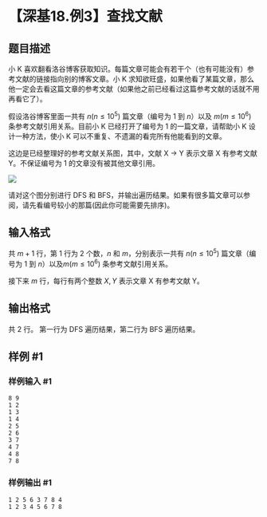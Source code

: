 # 【深基18.例3】查找文献

## 题目描述

小 K 喜欢翻看洛谷博客获取知识。每篇文章可能会有若干个（也有可能没有）参考文献的链接指向别的博客文章。小 K 求知欲旺盛，如果他看了某篇文章，那么他一定会去看这篇文章的参考文献（如果他之前已经看过这篇参考文献的话就不用再看它了）。

假设洛谷博客里面一共有 $n(n\le10^5)$ 篇文章（编号为 1 到 $n$）以及 $m(m\le10^6)$ 条参考文献引用关系。目前小 K 已经打开了编号为 1 的一篇文章，请帮助小 K 设计一种方法，使小 K 可以不重复、不遗漏的看完所有他能看到的文章。

这边是已经整理好的参考文献关系图，其中，文献 X → Y 表示文章 X 有参考文献 Y。不保证编号为 1 的文章没有被其他文章引用。

![](https://cdn.luogu.com.cn/upload/image_hosting/f4n4tlhi.png)

请对这个图分别进行 DFS 和 BFS，并输出遍历结果。如果有很多篇文章可以参阅，请先看编号较小的那篇(因此你可能需要先排序)。

## 输入格式

共 $m+1$ 行，第 1 行为 2 个数，$n$ 和 $m$，分别表示一共有 $n(n\le10^5)$ 篇文章（编号为 1 到 $n$）以及$m(m\le10^6)$ 条参考文献引用关系。

接下来 $m$ 行，每行有两个整数 $X,Y$ 表示文章 X 有参考文献 Y。

## 输出格式

共 2 行。
第一行为 DFS 遍历结果，第二行为 BFS 遍历结果。

## 样例 #1

### 样例输入 #1

```
8 9
1 2
1 3
1 4
2 5
2 6
3 7
4 7
4 8
7 8
```

### 样例输出 #1

```
1 2 5 6 3 7 8 4 
1 2 3 4 5 6 7 8
```